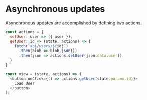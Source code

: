 # Asynchronous updates

Asynchronous updates are accomplished by defining two actions.

```js
const actions = {
  setUser: user => ({ user }),
  getUser: id => (state, actions) => {
    fetch(`api/users/${id}`)
      .then(blob => blob.json())
      .then(json => actions.setUser(json.data.user))
  }
}

const view = (state, actions) => (
  <button onClick={() => actions.getUser(state.params.id)}>
    Load User
  </button>
);
```
